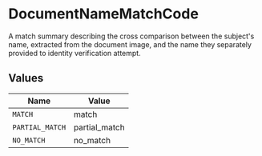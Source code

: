 # DocumentNameMatchCode

A match summary describing the cross comparison between the subject's name, extracted from the document image, and the name they separately provided to identity verification attempt.


## Values

| Name            | Value           |
| --------------- | --------------- |
| `MATCH`         | match           |
| `PARTIAL_MATCH` | partial_match   |
| `NO_MATCH`      | no_match        |